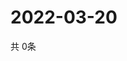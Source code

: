# 2022-03-20
  共 0条

  <!-- BEGIN -->
  <!-- 最后更新时间Sun Mar 20 2022 00:26:40 GMT+0000 (Coordinated Universal Time) -->
  
  <!-- END -->
  
  